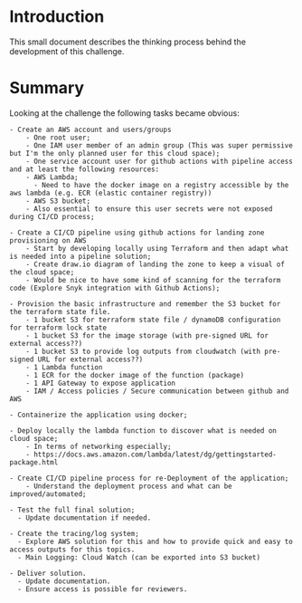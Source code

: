 # Introduction 

This small document describes the thinking process behind the development of this challenge.

# Summary

Looking at the challenge the following tasks became obvious:

    - Create an AWS account and users/groups
        - One root user;
        - One IAM user member of an admin group (This was super permissive but I'm the only planned user for this cloud space);
        - One service account user for github actions with pipeline access and at least the following resources:
        - AWS Lambda;
          - Need to have the docker image on a registry accessible by the aws lambda (e.g. ECR (elastic container registry))
        - AWS S3 bucket;
        - Also essential to ensure this user secrets were not exposed during CI/CD process;

    - Create a CI/CD pipeline using github actions for landing zone provisioning on AWS
        - Start by developing locally using Terraform and then adapt what is needed into a pipeline solution;
        - Create draw.io diagram of landing the zone to keep a visual of the cloud space;
        - Would be nice to have some kind of scanning for the terraform code (Explore Snyk integration with Github Actions);

    - Provision the basic infrastructure and remember the S3 bucket for the terraform state file.
        - 1 bucket S3 for terraform state file / dynamoDB configuration for terraform lock state
        - 1 bucket S3 for the image storage (with pre-signed URL for external access??)
        - 1 bucket S3 to provide log outputs from cloudwatch (with pre-signed URL for external access??)
        - 1 Lambda function
        - 1 ECR for the docker image of the function (package)
        - 1 API Gateway to expose application
        - IAM / Access policies / Secure communication between github and AWS

    - Containerize the application using docker;

    - Deploy locally the lambda function to discover what is needed on cloud space;
        - In terms of networking especially;
        - https://docs.aws.amazon.com/lambda/latest/dg/gettingstarted-package.html

    - Create CI/CD pipeline process for re-Deployment of the application;
        - Understand the deployment process and what can be improved/automated;

    - Test the full final solution;
      - Update documentation if needed.

    - Create the tracing/log system;
      - Explore AWS solution for this and how to provide quick and easy to access outputs for this topics.
      - Main Logging: Cloud Watch (can be exported into S3 bucket)

    - Deliver solution.
      - Update documentation.
      - Ensure access is possible for reviewers.
